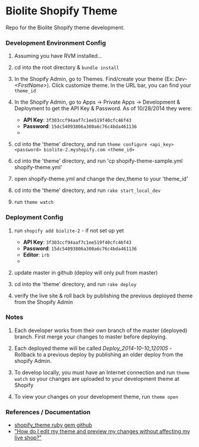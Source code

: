 Biolite Shopify Theme
======================
Repo for the Biolite Shopify theme development.


### Development Environment Config

1. Assuming you have RVM installed...

1. cd into the root directory & `bundle install`

1. In the Shopify Admin, go to Themes. Find/create your theme (Ex: *Dev-&lt;FirstName&gt;*). Click customize theme. In the URL bar, you can find your `theme_id` 

1. In the Shopify Admin, go to Apps -> Private Apps -> Development & Deployment to get the API Key & Password. As of 10/28/2014 they were:
    * **API Key**: `3f303ccf94aaf7c1ee519f40cfc46f43`
    * **Password**: `15dc54093806a300a6c76c4bda461136`
    * 
    
1. cd into the 'theme' directory, and run `theme configure <api_key> <password> biolite-2.myshopify.com <theme_id>`

1. cd into the 'theme' directory, and run 'cp shopify-theme-sample.yml shopify-theme.yml'

1. open shopify-theme.yml and change the dev_theme to your 'theme_id'

1. cd into the 'theme' directory, and run `rake start_local_dev`

1. run `theme watch`


### Deployment Config

1. run `shopify add biolite-2` - if not set up yet
    * **API Key**: `3f303ccf94aaf7c1ee519f40cfc46f43`
    * **Password**: `15dc54093806a300a6c76c4bda461136`
    * **Editor**: `irb`
    * 

1. update master in github (deploy will only pull from master)

1. cd into the 'theme' directory, and run `rake deploy`

1. verify the live site & roll back by publishing the previous deployed theme from the Shopify Admin


### Notes

1. Each developer works from their own branch of the master (deployed) branch. First merge your changes to master before deploying.

1. Each deployed theme will be called *Deploy_2014-10-10_120105* - Rollback to a previous deploy by publishing an older deploy from the shopify Admin.

1. To develop locally, you must have an Internet connection and run `theme watch` so your changes are uploaded to your development theme at Shopify

1. To view your changes on your development theme, run `theme open`



### References / Documentation

* [shopify_theme ruby gem github](https://github.com/Shopify/shopify_theme)
* ["How do I edit my theme and preview my changes without affecting my live shop?"](http://docs.shopify.com/support/your-website/themes/how-do-i-edit-my-theme-and-preview-my-changes-without-affecting-my-live-shop)